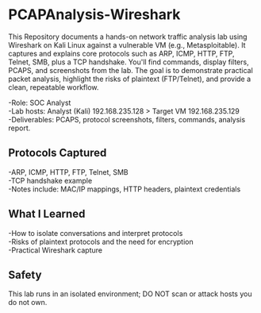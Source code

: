 # PCAPAnalysis-Wireshark

This Repository documents a hands-on network traffic analysis lab using Wireshark on Kali Linux against a vulnerable VM (e.g., Metasploitable). It captures and explains core protocols such as ARP, ICMP, HTTP, FTP, Telnet, SMB, plus a TCP handshake. You'll find commands, display filters, PCAPS, and screenshots from the lab. The goal is to demonstrate practical packet analysis, highlight the risks of plaintext (FTP/Telnet), and provide a clean, repeatable workflow.

-Role: SOC Analyst  
-Lab hosts: Analyst (Kali) 192.168.235.128 > Target VM 192.168.235.129  
-Deliverables: PCAPS, protocol screenshots, filters, commands, analysis report.  

## Protocols Captured
-ARP, ICMP, HTTP, FTP, Telnet, SMB  
-TCP handshake example  
-Notes include: MAC/IP mappings, HTTP headers, plaintext credentials  

## What I Learned
-How to isolate conversations and interpret protocols  
-Risks of plaintext protocols and the need for encryption  
-Practical Wireshark capture  

## Safety
This lab runs in an isolated environment; DO NOT scan or attack hosts you do not own.
